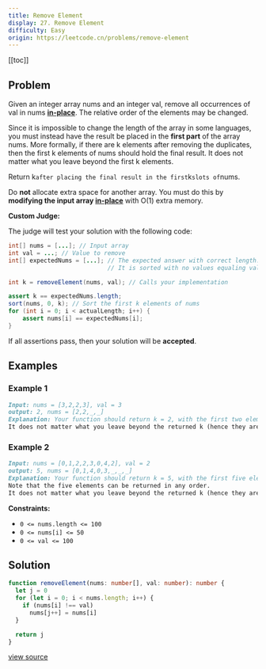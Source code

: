 ```yaml
---
title: Remove Element
display: 27. Remove Element
difficulty: Easy
origin: https://leetcode.cn/problems/remove-element
---
```


[[toc]]

## Problem

Given an integer array nums and an integer val, remove all occurrences of val in nums <a href="https://en.wikipedia.org/wiki/In-place_algorithm" target="_blank">**in-place**</a>. The relative order of the elements may be changed.

Since it is impossible to change the length of the array in some languages, you must instead have the result be placed in the **first part** of the array nums. More formally, if there are k elements after removing the duplicates, then the first k elements of nums should hold the final result. It does not matter what you leave beyond the first k elements.

Return k` after placing the final result in the first `k` slots of `nums.

Do **not** allocate extra space for another array. You must do this by **modifying the input array <a href="https://en.wikipedia.org/wiki/In-place_algorithm" target="_blank">in-place</a>** with O(1) extra memory.

**Custom Judge:**

The judge will test your solution with the following code:

```java
int[] nums = [...]; // Input array
int val = ...; // Value to remove
int[] expectedNums = [...]; // The expected answer with correct length.
                            // It is sorted with no values equaling val.

int k = removeElement(nums, val); // Calls your implementation

assert k == expectedNums.length;
sort(nums, 0, k); // Sort the first k elements of nums
for (int i = 0; i < actualLength; i++) {
    assert nums[i] == expectedNums[i];
}
```

If all assertions pass, then your solution will be **accepted**.

## Examples

### Example 1

```md
Input: nums = [3,2,2,3], val = 3
output: 2, nums = [2,2,_,_]
Explanation: Your function should return k = 2, with the first two elements of nums being 2.
It does not matter what you leave beyond the returned k (hence they are underscores).
```

### Example 2

```md
Input: nums = [0,1,2,2,3,0,4,2], val = 2
output: 5, nums = [0,1,4,0,3,_,_,_]
Explanation: Your function should return k = 5, with the first five elements of nums containing 0, 0, 1, 3, and 4.
Note that the five elements can be returned in any order.
It does not matter what you leave beyond the returned k (hence they are underscores).
```

**Constraints:**

- `0 <= nums.length <= 100`
- `0 <= nums[i] <= 50`
- `0 <= val <= 100`

## Solution

```ts
function removeElement(nums: number[], val: number): number {
  let j = 0
  for (let i = 0; i < nums.length; i++) {
    if (nums[i] !== val)
      nums[j++] = nums[i]
  }

  return j
}
```

[view source](https://leetcode.cn/problems/remove-element)
